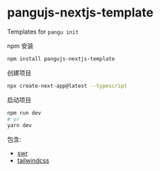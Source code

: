 # pangujs-nextjs-template

Templates for `pangu init`

npm 安装

```bash
npm install pangujs-nextjs-template
```

创建项目

```bash
npx create-next-app@latest --typescript
```

启动项目

```bash
npm run dev
# or
yarn dev
```

包含:

- <a href="https://swr.vercel.app/zh-CN">swr</a>
- <a href="https://tailwindcss.com/">tailwindcss</a>
